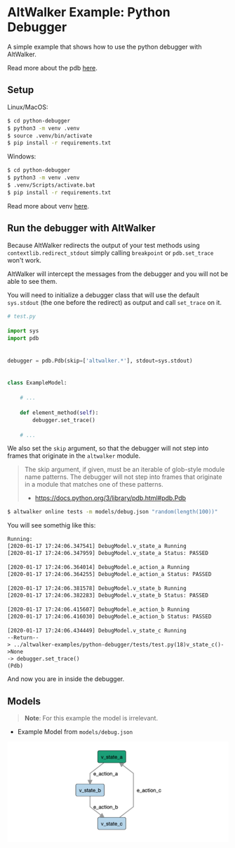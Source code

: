 # AltWalker Example: Python Debugger

A simple example that shows how to use the python debugger with AltWalker.

Read more about the pdb [here](https://docs.python.org/3/library/pdb.html).

## Setup

Linux/MacOS:

```bash
$ cd python-debugger
$ python3 -m venv .venv
$ source .venv/bin/activate
$ pip install -r requirements.txt
```

Windows:

```bash
$ cd python-debugger
$ python3 -m venv .venv
$ .venv/Scripts/activate.bat
$ pip install -r requirements.txt
```

Read more about venv [here](https://docs.python.org/3/library/venv.html).

## Run the debugger with AltWalker

Because AltWalker redirects the output of your test methods using `contextlib.redirect_stdout` simply
calling `breakpoint` or `pdb.set_trace` won't work.

AltWalker will intercept the messages from the debugger and you will not be able to see them.

You will need to initialize a debugger class that will use the default `sys.stdout` (the one before the redirect)
as output and call `set_trace` on it.

```python
# test.py

import sys
import pdb


debugger = pdb.Pdb(skip=['altwalker.*'], stdout=sys.stdout)


class ExampleModel:

    # ...

	def element_method(self):
		debugger.set_trace()

    # ...
```

We also set the `skip` argument, so that the debugger will not step into frames that originate in the `altwalker` module.

> The skip argument, if given, must be an iterable of glob-style module name patterns. The debugger will not step into frames that originate in a module that matches one of these patterns.
> - https://docs.python.org/3/library/pdb.html#pdb.Pdb

```bash
$ altwalker online tests -m models/debug.json "random(length(100))"
```

You will see somethig like this:

```
Running:
[2020-01-17 17:24:06.347541] DebugModel.v_state_a Running
[2020-01-17 17:24:06.347959] DebugModel.v_state_a Status: PASSED

[2020-01-17 17:24:06.364014] DebugModel.e_action_a Running
[2020-01-17 17:24:06.364255] DebugModel.e_action_a Status: PASSED

[2020-01-17 17:24:06.381578] DebugModel.v_state_b Running
[2020-01-17 17:24:06.382283] DebugModel.v_state_b Status: PASSED

[2020-01-17 17:24:06.415607] DebugModel.e_action_b Running
[2020-01-17 17:24:06.416030] DebugModel.e_action_b Status: PASSED

[2020-01-17 17:24:06.434449] DebugModel.v_state_c Running
--Return--
> ../altwalker-examples/python-debugger/tests/test.py(18)v_state_c()->None
-> debugger.set_trace()
(Pdb)
```

And now you are in inside the debugger.

## Models

> **Note**: For this example the model is irrelevant.

* Example Model from `models/debug.json`

![Debug Model](img/debug-model.png)
